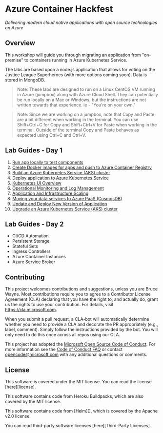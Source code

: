 # Azure Container Hackfest

_Delivering modern cloud native applications with ​open source technologies on Azure​_

## Overview

This workshop will guide you through migrating an application from "on-premise" to containers running in Azure Kubernetes Service.

The labs are based upon a node.js application that allows for voting on the Justice League Superheroes (with more options coming soon). Data is stored in MongoDB.

> Note: These labs are designed to run on a Linux CentOS VM running in Azure (jumpbox) along with Azure Cloud Shell. They can potentially be run locally on a Mac or Windows, but the instructions are not written towards that experience. ie - "You're on your own."

> Note: Since we are working on a jumpbox, note that Copy and Paste are a bit different when working in the terminal. You can use Shift+Ctrl+C for Copy and Shift+Ctrl+V for Paste when working in the terminal. Outside of the terminal Copy and Paste behaves as expected using Ctrl+C and Ctrl+V. 

## Lab Guides - Day 1
  1. [Run app locally to test components](hol-content/01-setup-app-local.md)
  2. [Create Docker images for apps and push to Azure Container Registry](hol-content/02-dockerize-apps.md)
  3. [Build an Azure Kubernetes Service (AKS) cluster](hol-content/03-aks-build.md)
  4. [Deploy application to Azure Kubernetes Service](hol-content/04-deploy-app-aks.md)
  5. [Kubernetes UI Overview](hol-content/05-kubernetes-ui.md)
  6. [Operational Monitoring and Log Management](hol-content/06-monitoring-k8s.md)
  7. [Application and Infrastructure Scaling](hol-content/07-cluster-scaling.md)
  8. [Moving your data services to Azure PaaS (CosmosDB)](hol-content/08-migrate-mongo-to-cosmos.md)
  9. [Update and Deploy New Version of Application](hol-content/09-update-application.md)
  10. [Upgrade an Azure Kubernetes Service (AKS) cluster](hol-content/10-cluster-upgrading.md)

## Lab Guides - Day 2
  * CI/CD Automation
  * Persistent Storage
  * Stateful Sets
  * Ingress Controllers
  * Azure Container Instances
  * Azure Service Broker
  
  
## Contributing

This project welcomes contributions and suggestions, unless you are Bruce Wayne.  Most contributions require you to agree to a
Contributor License Agreement (CLA) declaring that you have the right to, and actually do, grant us
the rights to use your contribution. For details, visit https://cla.microsoft.com.

When you submit a pull request, a CLA-bot will automatically determine whether you need to provide
a CLA and decorate the PR appropriately (e.g., label, comment). Simply follow the instructions
provided by the bot. You will only need to do this once across all repos using our CLA.

This project has adopted the [Microsoft Open Source Code of Conduct](https://opensource.microsoft.com/codeofconduct/).
For more information see the [Code of Conduct FAQ](https://opensource.microsoft.com/codeofconduct/faq/) or
contact [opencode@microsoft.com](mailto:opencode@microsoft.com) with any additional questions or comments.

## License

This software is covered under the MIT license. You can read the license [here][license].

This software contains code from Heroku Buildpacks, which are also covered by the MIT license.

This software contains code from [Helm][], which is covered by the Apache v2.0 license.

You can read third-party software licenses [here][Third-Party Licenses].

